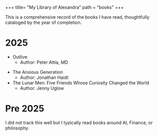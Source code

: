 +++
title= "My Library of Alexandra"
path = "books"
+++


This is a comprehensive record of the books I have read, thoughtfully cataloged by the year of completion.

# 2025
- Outlive
    - Author: Peter Attia, MD
* The Anxious Generation
    - Author: Jonathan Haidt
* The Lunar Men: Five Friends Whose Curiosity Changed the World
    - Author: Jenny Uglow
# Pre 2025
I did not track this well but I typically read books around AI, Finance, or philosophy.


